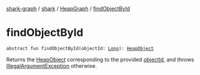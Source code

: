[shark-graph](../../index.md) / [shark](../index.md) / [HeapGraph](index.md) / [findObjectById](./find-object-by-id.md)

# findObjectById

`abstract fun findObjectById(objectId: `[`Long`](https://kotlinlang.org/api/latest/jvm/stdlib/kotlin/-long/index.html)`): `[`HeapObject`](../-heap-object/index.md)

Returns the [HeapObject](../-heap-object/index.md) corresponding to the provided [objectId](find-object-by-id.md#shark.HeapGraph$findObjectById(kotlin.Long)/objectId), and throws
[IllegalArgumentException](https://kotlinlang.org/api/latest/jvm/stdlib/kotlin/-illegal-argument-exception/index.html) otherwise.

